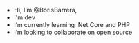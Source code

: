 -   Hi, I’m @BorisBarrera, 
-   I'm dev
-   I’m currently learning .Net Core and PHP
-   I’m looking to collaborate on open source

<!---
BorisBarrera/BorisBarrera is a ✨ special ✨ repository because its `README.md` (this file) appears on your GitHub profile.
You can click the Preview link to take a look at your changes.
--->
